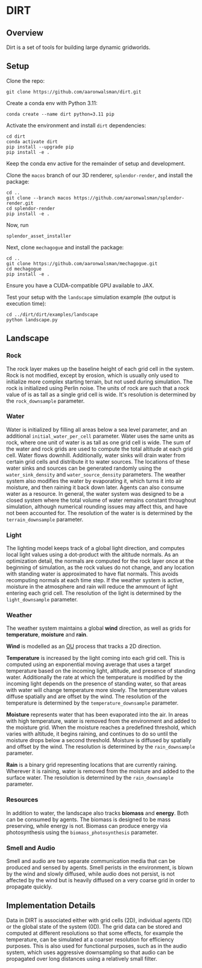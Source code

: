 # DIRT

## Overview
Dirt is a set of tools for building large dynamic gridworlds.

## Setup

Clone the repo:
```
git clone https://github.com/aaronwalsman/dirt.git
```

Create a conda env with Python 3.11:
```
conda create --name dirt python=3.11 pip
```

Activate the environment and install `dirt` dependencies:
```
cd dirt
conda activate dirt
pip install --upgrade pip
pip install -e .
```

Keep the conda env active for the remainder of setup and development.

Clone the `macos` branch of our 3D renderer, `splendor-render`, and install the package:
```
cd ..
git clone --branch macos https://github.com/aaronwalsman/splendor-render.git
cd splendor-render
pip install -e .
```

Now, run
```
splendor_asset_installer
```

Next, clone `mechagogue` and install the package:
```
cd ..
git clone https://github.com/aaronwalsman/mechagogue.git
cd mechagogue
pip install -e .
```

Ensure you have a CUDA-compatible GPU available to JAX.

Test your setup with the `landscape` simulation example (the output is execution time):
```
cd ../dirt/dirt/examples/landscape
python landscape.py
```


## Landscape
### Rock
The rock layer makes up the baseline height of each grid cell in the system.  Rock is not modified, except by erosion, which is usually only used to initialize more complex starting terrain, but not used during simulation.  The rock is initialized using Perlin noise.  The units of rock are such that a rock value of is as tall as a single grid cell is wide.  It's resolution is determined by the `rock_downsample` parameter.

### Water
Water is initialized by filling all areas below a sea level parameter, and an additional `initial_water_per_cell` parameter.  Water uses the same units as rock, where one unit of water is as tall as one grid cell is wide.  The sum of the water and rock grids are used to compute the total altitude at each grid cell.  Water flows downhill.  Additionally, water sinks will drain water from certain grid cells and distribute it to water sources.  The locations of these water sinks and sources can be generated randomly using the `water_sink_density` and `water_source_density` parameters.  The weather system also modifies the water by evaporating it, which turns it into air moisture, and then raining it back down later.  Agents can also consume water as a resource.  In general, the water system was designed to be a closed system where the total volume of water remains constant throughout simulation, although numerical rounding issues may affect this, and have not been accounted for.  The resolution of the water is is determined by the `terrain_downsample` parameter.

### Light
The lighting model keeps track of a global light direction, and computes local light values using a dot-product with the altitude normals.  As an optimization detail, the normals are computed for the rock layer once at the beginning of simulation, as the rock values do not change, and any location with standing water is approximated to have flat normals.  This avoids recomputing normals at each time step.  If the weather system is active, moisture in the atmosphere and rain will reduce the ammount of light entering each grid cell.  The resolution of the light is determined by the `light_downsample` parameter.

### Weather
The weather system maintains a global __wind__ direction, as well as grids for __temperature__, __moisture__ and __rain__.

__Wind__ is modelled as an [OU](https://en.wikipedia.org/wiki/Ornstein%E2%80%93Uhlenbeck_process) process that tracks a 2D direction.

__Temperature__ is increased by the light coming into each grid cell.  This is computed using an exponential moving average that uses a target temperature based on the incoming light, altitude, and presence of standing water.  Additionally the rate at which the temperature is modified by the incoming light depends on the presence of standing water, so that areas with water will change temperature more slowly.  The temperature values diffuse spatially and are offset by the wind.  The resolution of the temperature is determined by the `temperature_downsample` parameter.

__Moisture__ represents water that has been evaporated into the air.  In areas with high temperature, water is removed from the environment and added to the moisture grid.  When the moisture reaches a predefined threshold, which varies with altitude, it begins raining, and continues to do so until the moisture drops below a second threshold.  Moisture is diffused by spatially and offset by the wind.  The resolution is determined by the `rain_downsample` parameter.

__Rain__ is a binary grid representing locations that are currently raining.  Wherever it is raining, water is removed from the moisture and added to the surface water.  The resolution is determined by the `rain_downsample` parameter.

### Resources
In addition to water, the landscape also tracks __biomass__ and __energy__.  Both can be consumed by agents.  The biomass is designed to be mass preserving, while energy is not.  Biomass can produce energy via photosynthesis using the `biomass_photosynthesis` parameter.

### Smell and Audio
Smell and audio are two separate communication media that can be produced and sensed by agents.  Smell perists in the environment, is blown by the wind and slowly diffused, while audio does not persist, is not affected by the wind but is heavily diffused on a very coarse grid in order to propagate quickly.

## Implementation Details
Data in DIRT is associated either with grid cells (2D), individual agents (1D) or the global state of the system (0D).  The grid data can be stored and computed at different resolutions so that some effects, for example the temperature, can be simulated at a coarser resolution for efficiency purposes.  This is also used for functional purposes, such as in the audio system, which uses aggressive downsampling so that audio can be propagated over long distances using a relatively small filter.

